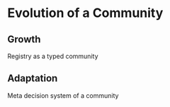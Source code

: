 Evolution of a Community
========================

Growth
------
Registry as a typed community

Adaptation
----------
Meta decision system of a community